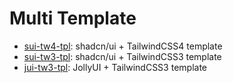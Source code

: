 # Multi Template

- [sui-tw4-tpl](https://github.com/sfmunoz/multi-tpl/tree/sui-tw4-tpl): shadcn/ui + TailwindCSS4 template
- [sui-tw3-tpl](https://github.com/sfmunoz/multi-tpl/tree/sui-tw3-tpl): shadcn/ui + TailwindCSS3 template
- [jui-tw3-tpl](https://github.com/sfmunoz/multi-tpl/tree/jui-tw3-tpl): JollyUI + TailwindCSS3 template
